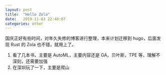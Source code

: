 ```yaml
---
layout: post
title:  "Hello Zola"
date:   2019-11-03 22:40:07
categories: other
---
```

国庆正好有些时间，对年久失修的博客进行整理，本来计划迁移到 hugo，后面发现 Rust 的 Zola 也不错，就用上了。
1. 看了几本书，主要是 AutoML，主要内容还是 GA，贝叶斯，TPE 等，理解不深刻，还需要加强
2. 在深圳玩了一下，主要是爬山